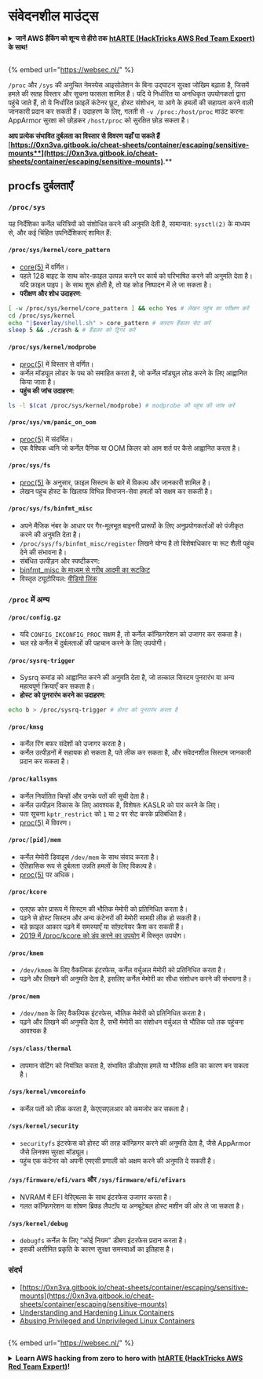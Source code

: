 # संवेदनशील माउंट्स

<details>

<summary><strong>जानें AWS हैकिंग को शून्य से हीरो तक</strong> <a href="https://training.hacktricks.xyz/courses/arte"><strong>htARTE (HackTricks AWS Red Team Expert)</strong></a><strong> के साथ!</strong></summary>

HackTricks का समर्थन करने के अन्य तरीके:

* यदि आप अपनी कंपनी का विज्ञापन **HackTricks** में देखना चाहते हैं या **HackTricks को PDF में डाउनलोड** करना चाहते हैं तो [**सब्सक्रिप्शन प्लान**](https://github.com/sponsors/carlospolop) देखें!
* [**आधिकारिक PEASS और HackTricks स्वैग**](https://peass.creator-spring.com) प्राप्त करें
* हमारा संग्रह [**The PEASS Family**](https://opensea.io/collection/the-peass-family) खोजें, हमारा विशेष [**NFTs**](https://opensea.io/collection/the-peass-family) संग्रह
* **शामिल हों** 💬 [**डिस्कॉर्ड समूह**](https://discord.gg/hRep4RUj7f) या [**टेलीग्राम समूह**](https://t.me/peass) या हमें **ट्विटर** 🐦 [**@carlospolopm**](https://twitter.com/hacktricks\_live)** पर फॉलो** करें।
* **अपने हैकिंग ट्रिक्स साझा करें, हैकट्रिक्स** और **हैकट्रिक्स क्लाउड** गिटहब रेपो में पीआर जमा करके।

</details>

<figure><img src="../../../..https://pentest.eu/RENDER_WebSec_10fps_21sec_9MB_29042024.gif" alt=""><figcaption></figcaption></figure>

{% embed url="https://websec.nl/" %}

`/proc` और `/sys` की अनुचित नेमस्पेस आइसोलेशन के बिना उद्घाटन सुरक्षा जोखिम बढ़ाता है, जिसमें हमले की सतह विस्तार और सूचना फासला शामिल है। यदि ये निर्धारित या अनधिकृत उपयोगकर्ता द्वारा पहुंचे जाते हैं, तो ये निर्धारित फ़ाइलें कंटेनर छूट, होस्ट संशोधन, या आगे के हमलों की सहायता करने वाली जानकारी प्रदान कर सकती हैं। उदाहरण के लिए, गलती से `-v /proc:/host/proc` माउंट करना AppArmor सुरक्षा को छोड़कर `/host/proc` को सुरक्षित छोड़ सकता है।

**आप प्रत्येक संभावित दुर्बलता का विस्तार से विवरण यहाँ पा सकते हैं** [**https://0xn3va.gitbook.io/cheat-sheets/container/escaping/sensitive-mounts**](https://0xn3va.gitbook.io/cheat-sheets/container/escaping/sensitive-mounts)**.**

## procfs दुर्बलताएँ

### `/proc/sys`

यह निर्देशिका कर्नेल चरित्रियों को संशोधित करने की अनुमति देती है, सामान्यत: `sysctl(2)` के माध्यम से, और कई चिंहित उपनिर्देशिकाएं शामिल हैं:

#### **`/proc/sys/kernel/core_pattern`**

* [core(5)](https://man7.org/linux/man-pages/man5/core.5.html) में वर्णित।
* पहले 128 बाइट के साथ कोर-फ़ाइल उत्पन्न करने पर कार्य को परिभाषित करने की अनुमति देता है। यदि फ़ाइल पाइप `|` के साथ शुरू होती है, तो यह कोड निष्पादन में ले जा सकता है।
*   **परीक्षण और शोध उदाहरण**:

```bash
[ -w /proc/sys/kernel/core_pattern ] && echo Yes # लेखन पहुंच का परीक्षण करें
cd /proc/sys/kernel
echo "|$overlay/shell.sh" > core_pattern # कस्टम हैंडलर सेट करें
sleep 5 && ./crash & # हैंडलर को ट्रिगर करें
```

#### **`/proc/sys/kernel/modprobe`**

* [proc(5)](https://man7.org/linux/man-pages/man5/proc.5.html) में विस्तार से वर्णित।
* कर्नेल मॉड्यूल लोडर के पथ को समाहित करता है, जो कर्नेल मॉड्यूल लोड करने के लिए आह्वानित किया जाता है।
*   **पहुंच की जांच उदाहरण**:

```bash
ls -l $(cat /proc/sys/kernel/modprobe) # modprobe की पहुंच की जांच करें
```

#### **`/proc/sys/vm/panic_on_oom`**

* [proc(5)](https://man7.org/linux/man-pages/man5/proc.5.html) में संदर्भित।
* एक वैश्विक ध्वनि जो कर्नेल पैनिक या OOM किलर को आम शर्त पर कैसे आह्वानित करता है।

#### **`/proc/sys/fs`**

* [proc(5)](https://man7.org/linux/man-pages/man5/proc.5.html) के अनुसार, फ़ाइल सिस्टम के बारे में विकल्प और जानकारी शामिल है।
* लेखन पहुंच होस्ट के खिलाफ विभिन्न विभाजन-सेवा हमलों को सक्षम कर सकती है।

#### **`/proc/sys/fs/binfmt_misc`**

* अपने मैजिक नंबर के आधार पर गैर-मूलभूत बाइनरी प्रारूपों के लिए अनुप्रयोगकर्ताओं को पंजीकृत करने की अनुमति देता है।
* `/proc/sys/fs/binfmt_misc/register` लिखने योग्य है तो विशेषाधिकार या रूट शैली पहुंच देने की संभावना है।
* संबंधित उत्पीड़न और स्पष्टीकरण:
* [binfmt\_misc के माध्यम से गरीब आदमी का रूटकिट](https://github.com/toffan/binfmt\_misc)
* विस्तृत ट्यूटोरियल: [वीडियो लिंक](https://www.youtube.com/watch?v=WBC7hhgMvQQ)

### `/proc` में अन्य

#### **`/proc/config.gz`**

* यदि `CONFIG_IKCONFIG_PROC` सक्षम है, तो कर्नेल कॉन्फ़िगरेशन को उजागर कर सकता है।
* चल रहे कर्नेल में दुर्बलताओं की पहचान करने के लिए उपयोगी।

#### **`/proc/sysrq-trigger`**

* Sysrq कमांड को आह्वानित करने की अनुमति देता है, जो तत्काल सिस्टम पुनरारंभ या अन्य महत्वपूर्ण क्रियाएँ कर सकता है।
*   **होस्ट को पुनरारंभ करने का उदाहरण**:

```bash
echo b > /proc/sysrq-trigger # होस्ट को पुनरारंभ करता है
```

#### **`/proc/kmsg`**

* कर्नेल रिंग बफर संदेशों को उजागर करता है।
* कर्नेल उत्पीड़नों में सहायक हो सकता है, पते लीक कर सकता है, और संवेदनशील सिस्टम जानकारी प्रदान कर सकता है।

#### **`/proc/kallsyms`**

* कर्नेल निर्यातित चिन्हों और उनके पतों की सूची देता है।
* कर्नेल उत्पीड़न विकास के लिए आवश्यक है, विशेषतः KASLR को पार करने के लिए।
* पता सूचना `kptr_restrict` को `1` या `2` पर सेट करके प्रतिबंधित है।
* [proc(5)](https://man7.org/linux/man-pages/man5/proc.5.html) में विवरण।

#### **`/proc/[pid]/mem`**

* कर्नेल मेमोरी डिवाइस `/dev/mem` के साथ संवाद करता है।
* ऐतिहासिक रूप से दुर्बलता उन्नति हमलों के लिए विकल्प है।
* [proc(5)](https://man7.org/linux/man-pages/man5/proc.5.html) पर अधिक।

#### **`/proc/kcore`**

* एलएफ कोर प्रारूप में सिस्टम की भौतिक मेमोरी को प्रतिनिधित करता है।
* पढ़ने से होस्ट सिस्टम और अन्य कंटेनरों की मेमोरी सामग्री लीक हो सकती है।
* बड़े फ़ाइल आकार पढ़ने में समस्याएँ या सॉफ़्टवेयर क्रैश कर सकती हैं।
* [2019 में /proc/kcore को डंप करने का उपयोग](https://schlafwandler.github.io/posts/dumping-/proc/kcore/) में विस्तृत उपयोग।

#### **`/proc/kmem`**

* `/dev/kmem` के लिए वैकल्पिक इंटरफेस, कर्नेल वर्चुअल मेमोरी को प्रतिनिधित करता है।
* पढ़ने और लिखने की अनुमति देता है, इसलिए कर्नेल मेमोरी का सीधा संशोधन करने की संभावना है।

#### **`/proc/mem`**

* `/dev/mem` के लिए वैकल्पिक इंटरफेस, भौतिक मेमोरी को प्रतिनिधित करता है।
* पढ़ने और लिखने की अनुमति देता है, सभी मेमोरी का संशोधन वर्चुअल से भौतिक पते तक पहुंचना आवश्यक है
#### **`/sys/class/thermal`**

* तापमान सेटिंग को नियंत्रित करता है, संभावित डीओएस हमले या भौतिक क्षति का कारण बन सकता है।

#### **`/sys/kernel/vmcoreinfo`**

* कर्नेल पतों को लीक करता है, केएएसएलआर को कमजोर कर सकता है।

#### **`/sys/kernel/security`**

* `securityfs` इंटरफेस को होस्ट की तरह कॉन्फ़िगर करने की अनुमति देता है, जैसे AppArmor जैसे लिनक्स सुरक्षा मॉड्यूल।
* पहुंच एक कंटेनर को अपनी एमएसी प्रणाली को अक्षम करने की अनुमति दे सकती है।

#### **`/sys/firmware/efi/vars` और `/sys/firmware/efi/efivars`**

* NVRAM में EFI वेरिएबल्स के साथ इंटरफेस उजागर करता है।
* गलत कॉन्फ़िगरेशन या शोषण ब्रिक्ड लैपटॉप या अनबूटेबल होस्ट मशीन की ओर ले जा सकता है।

#### **`/sys/kernel/debug`**

* `debugfs` कर्नेल के लिए "कोई नियम" डीबग इंटरफेस प्रदान करता है।
* इसकी असीमित प्रकृति के कारण सुरक्षा समस्याओं का इतिहास है।

### संदर्भ

* [https://0xn3va.gitbook.io/cheat-sheets/container/escaping/sensitive-mounts](https://0xn3va.gitbook.io/cheat-sheets/container/escaping/sensitive-mounts)
* [Understanding and Hardening Linux Containers](https://research.nccgroup.com/wp-content/uploads/2020/07/ncc\_group\_understanding\_hardening\_linux\_containers-1-1.pdf)
* [Abusing Privileged and Unprivileged Linux Containers](https://www.nccgroup.com/globalassets/our-research/us/whitepapers/2016/june/container\_whitepaper.pdf)

<figure><img src="../../../..https://pentest.eu/RENDER_WebSec_10fps_21sec_9MB_29042024.gif" alt=""><figcaption></figcaption></figure>

{% embed url="https://websec.nl/" %}

<details>

<summary><strong>Learn AWS hacking from zero to hero with</strong> <a href="https://training.hacktricks.xyz/courses/arte"><strong>htARTE (HackTricks AWS Red Team Expert)</strong></a><strong>!</strong></summary>

Other ways to support HackTricks:

* If you want to see your **company advertised in HackTricks** or **download HackTricks in PDF** Check the [**SUBSCRIPTION PLANS**](https://github.com/sponsors/carlospolop)!
* Get the [**official PEASS & HackTricks swag**](https://peass.creator-spring.com)
* Discover [**The PEASS Family**](https://opensea.io/collection/the-peass-family), our collection of exclusive [**NFTs**](https://opensea.io/collection/the-peass-family)
* **Join the** 💬 [**Discord group**](https://discord.gg/hRep4RUj7f) or the [**telegram group**](https://t.me/peass) or **follow** us on **Twitter** 🐦 [**@carlospolopm**](https://twitter.com/hacktricks\_live)**.**
* **Share your hacking tricks by submitting PRs to the** [**HackTricks**](https://github.com/carlospolop/hacktricks) and [**HackTricks Cloud**](https://github.com/carlospolop/hacktricks-cloud) github repos.

</details>
